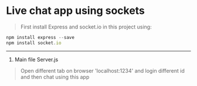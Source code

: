 # Live chat app using sockets

> First install Express and socket.io in this project using:
```javascript
npm install express --save
npm install socket.io
```
***
1. Main file Server.js
 

> Open different tab on browser 'localhost:1234' and login different id and then chat using this app 